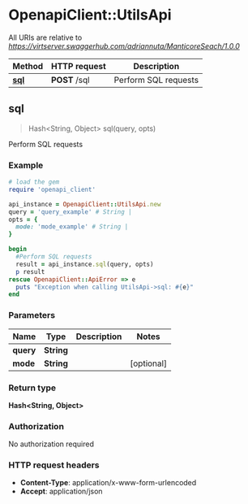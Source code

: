 # OpenapiClient::UtilsApi

All URIs are relative to *https://virtserver.swaggerhub.com/adriannuta/ManticoreSeach/1.0.0*

Method | HTTP request | Description
------------- | ------------- | -------------
[**sql**](UtilsApi.md#sql) | **POST** /sql | Perform SQL requests



## sql

> Hash&lt;String, Object&gt; sql(query, opts)

Perform SQL requests

### Example

```ruby
# load the gem
require 'openapi_client'

api_instance = OpenapiClient::UtilsApi.new
query = 'query_example' # String | 
opts = {
  mode: 'mode_example' # String | 
}

begin
  #Perform SQL requests
  result = api_instance.sql(query, opts)
  p result
rescue OpenapiClient::ApiError => e
  puts "Exception when calling UtilsApi->sql: #{e}"
end
```

### Parameters


Name | Type | Description  | Notes
------------- | ------------- | ------------- | -------------
 **query** | **String**|  | 
 **mode** | **String**|  | [optional] 

### Return type

**Hash&lt;String, Object&gt;**

### Authorization

No authorization required

### HTTP request headers

- **Content-Type**: application/x-www-form-urlencoded
- **Accept**: application/json

